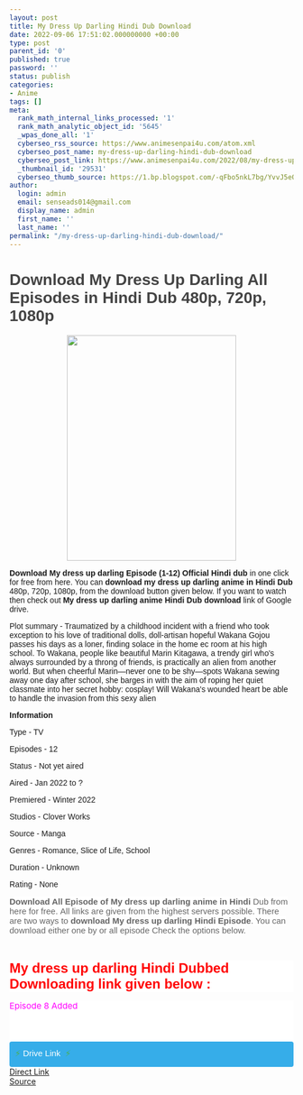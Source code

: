 ```yaml
---
layout: post
title: My Dress Up Darling Hindi Dub Download
date: 2022-09-06 17:51:02.000000000 +00:00
type: post
parent_id: '0'
published: true
password: ''
status: publish
categories:
- Anime
tags: []
meta:
  rank_math_internal_links_processed: '1'
  rank_math_analytic_object_id: '5645'
  _wpas_done_all: '1'
  cyberseo_rss_source: https://www.animesenpai4u.com/atom.xml
  cyberseo_post_name: my-dress-up-darling-hindi-dub-download
  cyberseo_post_link: https://www.animesenpai4u.com/2022/08/my-dress-up-darling-hindi-dub-download.html
  _thumbnail_id: '29531'
  cyberseo_thumb_source: https://1.bp.blogspot.com/-qFbo5nkL7bg/YvvJ5eOuX9I/AAAAAAAACmI/19pdSAYNF94tevSlmV25omlHnAOT_O06wCNcBGAsYHQ/w300-h400/IMG_20220816_221609.png
author:
  login: admin
  email: senseads014@gmail.com
  display_name: admin
  first_name: ''
  last_name: ''
permalink: "/my-dress-up-darling-hindi-dub-download/"
---
```

<h1 style="text-align: left;"><span style="color: #444444; font-family: arial;">Download My Dress Up Darling All Episodes in Hindi Dub 480p, 720p, 1080p</span></h1>
<div class="separator" style="clear: both; text-align: center;"><a href="https://1.bp.blogspot.com/-qFbo5nkL7bg/YvvJ5eOuX9I/AAAAAAAACmI/19pdSAYNF94tevSlmV25omlHnAOT_O06wCNcBGAsYHQ/s1080/IMG_20220816_221609.png" style="margin-left: 1em; margin-right: 1em;"><span style="font-family: arial;"><img border="0" data-original-height="1080" data-original-width="810" height="400" src="{{ site.baseurl }}/assets/2022/09/IMG_20220816_221609.png" width="300" /></span></a></div>
<p><span style="font-family: arial;"><b>Download My dress up darling Episode (1-12) Official Hindi dub </b>in one click for free from here. You can <b>download my dress up darling anime in Hindi Dub</b> 480p, 720p, 1080p, from the download button given below. If you want to watch then check out <b>My dress up darling anime Hindi Dub download </b>link of Google drive.</span>
<p><span style="font-family: arial;">Plot summary - Traumatized by a childhood incident with a friend who took exception to his love of traditional dolls, doll-artisan hopeful Wakana Gojou passes his days as a loner, finding solace in the home ec room at his high school. To Wakana, people like beautiful Marin Kitagawa, a trendy girl who's always surrounded by a throng of friends, is practically an alien from another world. But when cheerful Marin—never one to be shy—spots Wakana sewing away one day after school, she barges in with the aim of roping her quiet classmate into her secret hobby: cosplay! Will Wakana's wounded heart be able to handle the invasion from this sexy alien&nbsp;</span></p>
<p><span style="font-family: arial;"><b>Information</b></span></p>
<p><span style="font-family: arial;">Type - TV</span></p>
<p><span style="font-family: arial;">Episodes - 12</span></p>
<p><span style="font-family: arial;">Status - Not yet aired</span></p>
<p><span style="font-family: arial;">Aired - Jan 2022 to ?</span></p>
<p><span style="font-family: arial;">Premiered - Winter 2022</span></p>
<p><span style="font-family: arial;">Studios - Clover Works</span></p>
<p><span style="font-family: arial;">Source - Manga</span></p>
<p><span style="font-family: arial;">Genres - Romance, Slice of Life, School</span></p>
<p><span style="font-family: arial;">Duration - Unknown</span></p>
<p><span style="font-family: arial;">Rating - None</span></p>
<p><b style="background-color: white; color: #656565; font-family: arial; font-size: 15px;"><span style="background: 0px 0px; border: 0px; outline: 0px; padding: 0px; vertical-align: baseline;">Download All Episode of My dress up darling anime</span>&nbsp;in Hindi</b><span style="background-color: white; color: #656565; font-family: arial; font-size: 15px;">&nbsp;Dub&nbsp;</span><span style="background-color: white; color: #656565; font-family: arial; font-size: 15px;">from here for free.&nbsp;All links are given from the highest servers possible. There are two ways to</span><span style="background-color: white; color: #656565; font-family: arial; font-size: 15px;">&nbsp;</span><b style="background-attachment: initial; background-clip: initial; background-image: initial; background-origin: initial; background-position: 0px 0px; background-repeat: initial; background-size: initial; border: 0px; color: #656565; font-family: arial; font-size: 15px; outline: 0px; padding: 0px; vertical-align: baseline;">download My dress up darling Hindi Episode</b><span style="background-color: white; color: #656565; font-family: arial; font-size: 15px;">. You can download either one by or all episode Check the options below.</span></p>
<p><span style="background-color: white; color: #656565; font-family: arial; font-size: 15px;"><br /></span></p>
<h3 style="background: 0px 0px rgb(255, 255, 255); border: 0px; margin: 0px 0px 15px; outline: 0px; padding: 0px; vertical-align: baseline;"><span style="background: 0px 0px; border: 0px; outline: 0px; padding: 0px; vertical-align: baseline;"><span style="color: red; font-family: arial; font-size: x-large;">My dress up darling Hindi Dubbed&nbsp; Downloading link given below :&nbsp;</span></span></h3>
<div style="background: 0px 0px rgb(255, 255, 255); border: 0px; font-size: 15px; outline: 0px; padding: 0px; vertical-align: baseline;"><span style="color: #ff00fe;">Episode 8 Added&nbsp;</span></div>
<div style="background: 0px 0px rgb(255, 255, 255); border: 0px; outline: 0px; padding: 0px; vertical-align: baseline;">
<div style="background-attachment: initial; background-clip: initial; background-image: initial; background-origin: initial; background-position: 0px 0px; background-repeat: initial; background-size: initial; border: 0px; font-family: Hanuman, Ruda, sans-serif; font-size: 15px; outline: 0px; padding: 0px; vertical-align: baseline;"><span style="background: 0px 0px; border: 0px; font-family: arial; outline: 0px; padding: 0px; vertical-align: baseline;"><br /></span></div>
<div style="background-attachment: initial; background-clip: initial; background-image: initial; background-origin: initial; background-position: 0px 0px; background-repeat: initial; background-size: initial; border: 0px; color: #656565; font-family: Hanuman, Ruda, sans-serif; font-size: 15px; outline: 0px; padding: 0px; vertical-align: baseline;">
<div style="background: 0px 0px; border: 0px; outline: 0px; padding: 0px; vertical-align: baseline;"><b style="background: 0px 0px; border: 0px; outline: 0px; padding: 0px; vertical-align: baseline;"><span style="background: 0px 0px; border: 0px; outline: 0px; padding: 0px; vertical-align: baseline;"><span style="background: 0px 0px; border: 0px; outline: 0px; padding: 0px; vertical-align: baseline;" /></span></b><br />
<h3 style="background: 0px 0px; border: 0px; box-sizing: border-box; color: white; font-size: 21px; line-height: 1.3; margin: 0px 0px 20px; outline: 0px; padding: 0px; text-align: center; vertical-align: baseline;"><span style="background: 0px 0px; border: 0px; font-family: arial; outline: 0px; padding: 0px; vertical-align: baseline;" /></h3>
<p style="background: 0px 0px; border: 0px; color: #2c3e50; outline: 0px; padding: 0px; text-align: left; vertical-align: baseline;">
<div class="notif_button" style="background: 0px 0px rgb(54, 173, 233); border-radius: 4px; border: 0px; box-sizing: border-box; color: #2c3e50; margin: 20px auto 0px; max-width: 1080px; outline: 0px; padding: 10px; vertical-align: baseline;"><a href="https://allseason4u.blogspot.com/2022/08/my-dress-up-darling-hindi-dub.html" style="background: 0px 0px; border: 0px; color: #4caf50; outline: 0px; padding: 0px; text-decoration-line: none; transition: color 0.17s ease 0s; vertical-align: baseline;" target="_blank" rel="noopener">⚡<span style="background: 0px 0px; border: 0px; clear: none; color: white; margin-left: 0px; margin-right: 0px; outline: 0px; padding: 0px; transition: color 0.17s ease 0s; vertical-align: baseline;">&nbsp;Drive Link&nbsp;</span><span style="background: 0px 0px; border: 0px; color: #39b5e4; outline: 0px; padding: 0px; vertical-align: baseline;"><span style="background: 0px 0px; border: 0px; outline: 0px; padding: 0px; transition-duration: 0.17s; transition-property: color; vertical-align: baseline;">&nbsp;</span></span>⚡</a></div>
</div>
</div>
</div>
<div style="background: 0px 0px rgb(255, 255, 255); border: 0px; color: #656565; outline: 0px; padding: 0px; vertical-align: baseline;"></div>
<div style="background: 0px 0px rgb(255, 255, 255); border: 0px; color: #656565; outline: 0px; padding: 0px; vertical-align: baseline;"></div>
<link rel="stylesheet" href="https://cdnjs.cloudflare.com/ajax/libs/font-awesome/4.7.0/css/font-awesome.min.css" />
<div class="divbtn"> <a href="https://handymansurrender.com/fihup8buzv?key=94550f7ce39444073321dde3b8782f97" class="btn"><i class="fa fa-download"></i> Direct Link</a> <br /><a href="https://www.animesenpai4u.com/2022/08/my-dress-up-darling-hindi-dub-download.html">Source</a> </div>
